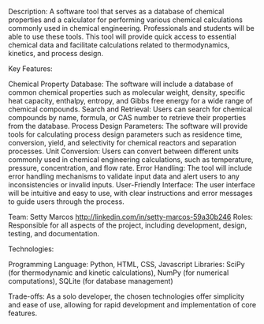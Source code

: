 Description:
A software tool that serves as a database of chemical properties and a calculator for performing various chemical calculations commonly used in chemical engineering. Professionals and students will be able to use these tools.  This tool will provide quick access to essential chemical data and facilitate calculations related to thermodynamics, kinetics, and process design.

Key Features:

Chemical Property Database: The software will include a database of common chemical properties such as molecular weight, density, specific heat capacity, enthalpy, entropy, and Gibbs free energy for a wide range of chemical compounds.
Search and Retrieval: Users can search for chemical compounds by name, formula, or CAS number to retrieve their properties from the database.
Process Design Parameters: The software will provide tools for calculating process design parameters such as residence time, conversion, yield, and selectivity for chemical reactors and separation processes.
Unit Conversion: Users can convert between different units commonly used in chemical engineering calculations, such as temperature, pressure, concentration, and flow rate.
Error Handling: The tool will include error handling mechanisms to validate input data and alert users to any inconsistencies or invalid inputs.
User-Friendly Interface: The user interface will be intuitive and easy to use, with clear instructions and error messages to guide users through the process.


Team:
Setty Marcos http://linkedin.com/in/setty-marcos-59a30b246
Roles:
Responsible for all aspects of the project, including development, design, testing, and documentation.

Technologies:

Programming Language: Python, HTML, CSS, Javascript
Libraries: SciPy (for thermodynamic and kinetic calculations), NumPy (for numerical computations), SQLite (for database management)

Trade-offs:
As a solo developer, the chosen technologies offer simplicity and ease of use, allowing for rapid development and implementation of core features.
